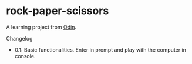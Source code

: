 # rock-paper-scissors
A learning project from [Odin](https://www.theodinproject.com/courses/foundations/lessons/rock-paper-scissors). 

Changelog
- 0.1: Basic functionalities. Enter in prompt and play with the computer in console.
